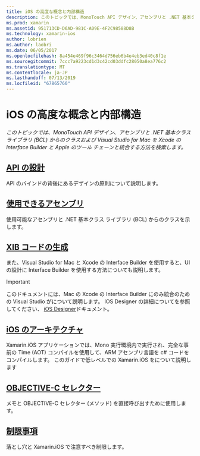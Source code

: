 ```yaml
---
title: iOS の高度な概念と内部構造
description: このトピックでは、MonoTouch API デザイン、アセンブリと .NET 基本クラス ライブラリ (BCL) からのクラスおよび Visual Studio for Mac を Xcode の Interface Builder と Apple のツール チェーンと統合する方法を検索します。
ms.prod: xamarin
ms.assetid: 951713CD-D6AD-981C-A09E-4F2C98588D8B
ms.technology: xamarin-ios
author: lobrien
ms.author: laobri
ms.date: 06/05/2017
ms.openlocfilehash: 8a454e469f96c3464d756eb6b4e4eb3ed40c8f1e
ms.sourcegitcommit: 7ccc7a9223cd1d3c42cd03ddfc28050a8ea776c2
ms.translationtype: MT
ms.contentlocale: ja-JP
ms.lasthandoff: 07/13/2019
ms.locfileid: "67865760"
---
```

# <a name="ios-advanced-concepts-and-internals"></a>iOS の高度な概念と内部構造

_このトピックでは、MonoTouch API デザイン、アセンブリと .NET 基本クラス ライブラリ (BCL) からのクラスおよび Visual Studio for Mac を Xcode の Interface Builder と Apple のツール チェーンと統合する方法を検索します。_

## <a name="api-designiosinternalsapi-designindexmd"></a>[API の設計](~/ios/internals/api-design/index.md)

API のバインドの背後にあるデザインの原則について説明します。

## <a name="available-assembliescross-platforminternalsavailable-assembliesmd"></a>[使用できるアセンブリ](~/cross-platform/internals/available-assemblies.md)

使用可能なアセンブリと .NET 基本クラス ライブラリ (BCL) からのクラスを示します。

## <a name="xib-code-generationiosinternalsxib-code-generationmd"></a>[XIB コードの生成](~/ios/internals/xib-code-generation.md)

また、Visual Studio for Mac と Xcode の Interface Builder を使用すると、UI の設計に Interface Builder を使用する方法についても説明します。

> [!IMPORTANT]
> このドキュメントには、Mac の Xcode の Interface Builder にのみ統合のための Visual Studio がについて説明します。 IOS Designer の詳細についてを参照してください、 [iOS Designer](~/ios/user-interface/designer/index.md)ドキュメント。

## <a name="ios-architectureiosinternalsarchitecturemd"></a>[iOS のアーキテクチャ](~/ios/internals/architecture.md)

Xamarin.iOS アプリケーションでは、Mono 実行環境内で実行され、完全な事前の Time (AOT) コンパイルを使用して、ARM アセンブリ言語を c# コードをコンパイルします。 このガイドで低レベルでの Xamarin.iOS をについて説明します

## <a name="objective-c-selectorsiosinternalsobjective-c-selectorsmd"></a>[OBJECTIVE-C セレクター](~/ios/internals/objective-c-selectors.md)

メモと OBJECTIVE-C セレクター (メソッド) を直接呼び出すために使用します。

## <a name="limitationslimitationsmd"></a>[制限事項](limitations.md)

落とし穴と Xamarin.iOS で注意すべき制限します。
